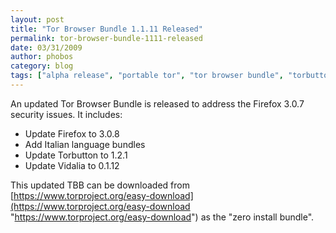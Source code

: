 ```yaml
---
layout: post
title: "Tor Browser Bundle 1.1.11 Released"
permalink: tor-browser-bundle-1111-released
date: 03/31/2009
author: phobos
category: blog
tags: ["alpha release", "portable tor", "tor browser bundle", "torbutton", "vidalia"]
---
```


An updated Tor Browser Bundle is released to address the Firefox 3.0.7 security issues. It includes:

- Update Firefox to 3.0.8
- Add Italian language bundles
- Update Torbutton to 1.2.1
- Update Vidalia to 0.1.12

This updated TBB can be downloaded from [https://www.torproject.org/easy-download](https://www.torproject.org/easy-download "https://www.torproject.org/easy-download") as the "zero install bundle".

